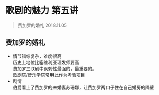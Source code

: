 # 歌剧的魅力 第五讲 
> 费加罗的婚礼 2018.11.05
## 费加罗的婚礼
* 情节错综复杂，难度很高  
	历史上地位比塞维利亚理发师要高  
	费加罗三联剧中讽刺性最强的，最重要的。  
  歌剧院/音乐学院常用此作为考验项目  
* 剧情  
	伯爵看上了费加罗的未婚妻苏珊娜，让费加罗两口子住在自己婚房的隔壁 